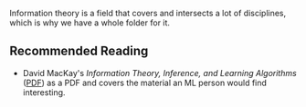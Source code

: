 Information theory is a field that covers and intersects a lot of disciplines, which is why we have a whole folder for it.

## Recommended Reading

- David MacKay's _Information Theory, Inference, and Learning Algorithms_ ([PDF](https://www.inference.org.uk/itprnn/book.pdf)) as a PDF and covers the material an ML person would find interesting.